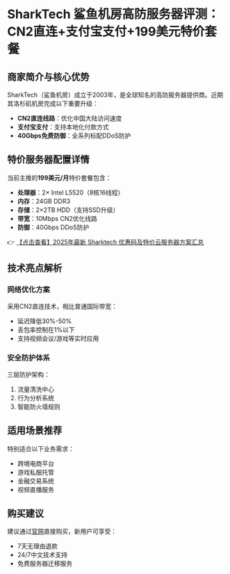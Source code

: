 # SharkTech 鲨鱼机房高防服务器评测：CN2直连+支付宝支付+199美元特价套餐

## 商家简介与核心优势

SharkTech（鲨鱼机房）成立于2003年，是全球知名的高防服务器提供商。近期其洛杉矶机房完成以下重要升级：

- **CN2直连线路**：优化中国大陆访问速度
- **支付宝支付**：支持本地化付款方式
- **40Gbps免费防御**：全系列标配DDoS防护

## 特价服务器配置详情

当前主推的**199美元/月**特价套餐包含：

- **处理器**：2× Intel L5520（8核16线程）
- **内存**：24GB DDR3
- **存储**：2×2TB HDD（支持SSD升级）
- **带宽**：10Mbps CN2优化线路
- **防御**：40Gbps DDoS防护

👉 [【点击查看】2025年最新 Sharktech 优惠码及特价云服务器方案汇总](https://bit.ly/Sharktech)

## 技术亮点解析

### 网络优化方案
采用CN2直连技术，相比普通国际带宽：
- 延迟降低30%-50%
- 丢包率控制在1%以下
- 支持视频会议/游戏等实时应用

### 安全防护体系
三层防护架构：
1. 流量清洗中心
2. 行为分析系统
3. 智能防火墙规则

## 适用场景推荐
特别适合以下业务需求：
- 跨境电商平台
- 游戏私服托管
- 金融交易系统
- 视频直播服务

## 购买建议
建议通过[官网](https://bit.ly/Sharktech)直接购买，新用户可享受：
- 7天无理由退款
- 24/7中文技术支持
- 免费服务器迁移服务